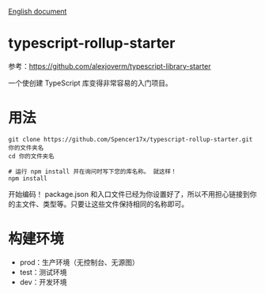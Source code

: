 [English document](./README-en.md)

# typescript-rollup-starter

参考：https://github.com/alexjoverm/typescript-library-starter

一个使创建 TypeScript 库变得非常容易的入门项目。

# 用法

```shell
git clone https://github.com/Spencer17x/typescript-rollup-starter.git 你的文件夹名
cd 你的文件夹名

# 运行 npm install 并在询问时写下您的库名称。 就这样！
npm install
```

开始编码！ package.json 和入口文件已经为你设置好了，所以不用担心链接到你的主文件、类型等。只要让这些文件保持相同的名称即可。

# 构建环境

* prod：生产环境（无控制台、无源图）
* test：测试环境
* dev：开发环境

